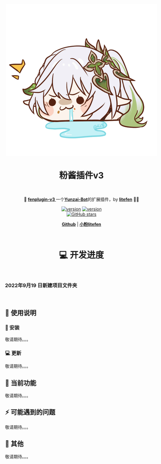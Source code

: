 <br>
<p align="center">
<a href="https://blog.litefen.com/all/fenplugin-v3.html" target="_blank">
<img src="resources/readme/10004.png" alt="litefen" height="500" width="500"/>
</a>
</p>
<h1  align="center">粉酱插件v3</h1>
<br>
<p align="center">
🤹 <a  href="https://github.com/litefen/fenplugin-v3" target="__blank"><b> fenplugin-v3 </b></a>一个<a href="https://github.com/Le-niao/Yunzai-Bot" target="__blank"><b>Yunzai-Bot</b></a>的扩展插件，by <a  href="https://github.com/litefen" target="__blank"><b>litefen</b></a> 🧑‍💻
</p>

<p align="center">
<a href="https://github.com/litefen/fenplugin-v3" target="__blank"><img src="https://img.shields.io/badge/v-1.0.0-red?color=ff6a91" alt="version"></a>
<a href="https://github.com/litefen/fenplugin-v3" target="__blank"><img src="https://img.shields.io/badge/v-1.0.0-red?color=ff6a91" alt="version"></a>
<br>
<a href="https://github.com/litefen/fenplugin-v3" target="__blank"><img alt="GitHub stars" src="https://img.shields.io/github/stars/litefen/fenplugin-v3?style=social"></a>
</p>
<p align="center">
  <a href="https://github.com/litefen/fenplugin-v3"><b>Github</b></a> | <a href="https://blog.litefen.com/"><b>小粉litefen</b></a>
</p>
<br>
<h1  align="center">💻 开发进度</h1>
<br>

### 2022年9月19 日新建项目文件夹

<br>

## 📝 使用说明
### 🧰 安装
敬请期待。。。
<!-- 
在\yunzai-bot\plugins文件夹打开cmd

使用[github仓库](https://github.com/litefen/fenplugin-v3)
```bash
git clone https://github.com/litefen/fenplugin-v3.git
```
或者[gitee仓库](https://gitee.com/litefen/fenplugin-v3)

```bash
git clone https://gitee.com/litefen/fenplugin-v3.git
``` -->
### 💻 更新
敬请期待。。。
## 🤹 当前功能
敬请期待。。。
<!-- 
<details>
<summary>
📰 #bot详情 #帮助文档
</br>
</summary>
一个我写的yunzai-bot的所有功能的使用演示和cookie获取合集（不包含ios获取方法）</br>
发送以下命令均可触发</br>
 #cookie详情 #(bot|帮助|使用)(详情|说明使用文档|文档|演示)

<img src="resources/readme/帮助文档.png" alt="#bot详情"></br></br>

</details>

<details>
<summary>
🎥 #涩涩|色色|就要涩涩
</br>
</summary>
不可以涩涩，涩涩就挨打
</br>
<img src="resources/readme/涩涩.png" alt="#涩涩"></br></br>

🤹 #偏要|就要|偏要|给我涩涩</br>

都说了不可以，涩涩就禁言五分钟（需要bot是管理员）

<img src="resources/readme/就要涩涩.png" alt="#涩涩">

</details>

<details>
<summary>
🌟 #群主女装|写真|私房|涩涩
</summary>
给发群主女装的通通禁言五分钟（需要是管理员）
</br>
（可以添加自己的名字，打开apps\群主写真.js修改正则为自己的名字即可）
<img src="resources/readme/群主女装.png" alt="#群主女装"></br>
</details>

<details>
<summary>🎨 全局功能</summary>
代替yunzai的全局表情包、语音功能；增加视频功能；发送文件名触发</br>
查看全局列表
 #(语音|全局表情|视频)(列表|目录|有哪些)</br>
 表情列表和yunzai自带的表情列表重复了，这里改为了全局表情列表触发
</br>

*音频、语音文件`/fenplugin-v3/resources/global/voice/`*
 
<img src="resources/readme/哒哒哒.png" alt="全局">
</br>

*表情、图片目录`/fenplugin-v3/resources/global/img/`*
 
<img src="resources/readme/吃啥呢.png" alt="全局">
</br>

*视频文件`/fenplugin-v3/resources/global/video/`*
 
<img src="resources/readme/啊对对对.png" alt="全局">

</details> -->


## ⚡️ 可能遇到的问题
敬请期待。。。
## 🌈 其他

敬请期待。。。